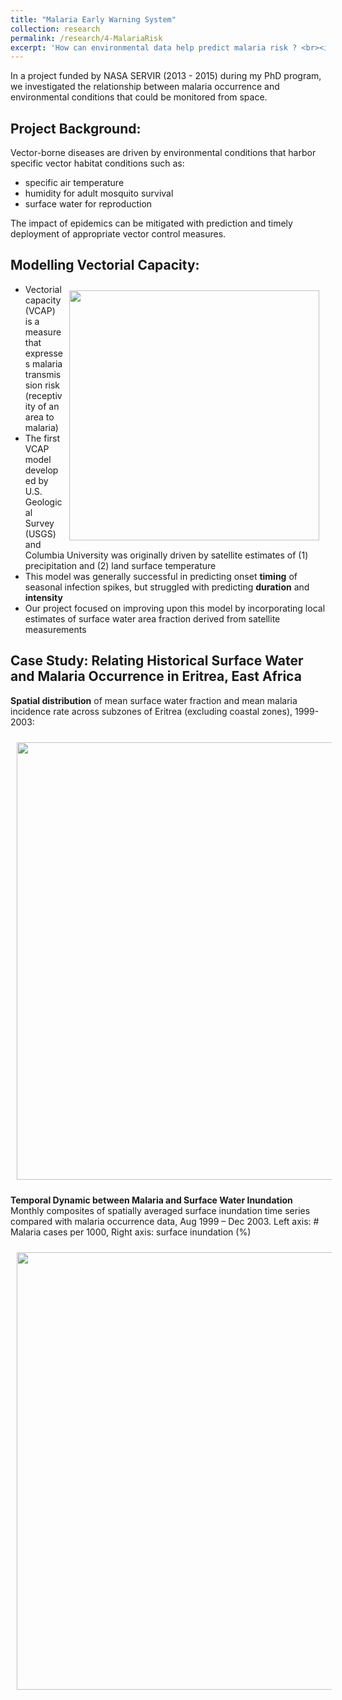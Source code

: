 ```yaml
---
title: "Malaria Early Warning System"
collection: research
permalink: /research/4-MalariaRisk
excerpt: 'How can environmental data help predict malaria risk ? <br><img src="http://katjensen.github.io/images/research/Malaria/mosquito.png" width=200>'
---
```

In a project funded by NASA SERVIR (2013 - 2015) during my PhD program, we investigated the relationship between malaria occurrence and environmental conditions that could be monitored from space.

## Project Background:

Vector-borne diseases are driven by environmental conditions that harbor specific vector habitat conditions such as:

* specific air temperature
* humidity for adult mosquito survival
* surface water for reproduction

The impact of epidemics can be mitigated with prediction and timely deployment of appropriate vector control measures.

## Modelling Vectorial Capacity:

<img style="float: right; padding: 10px 10px 10px 10px;" src="http://katjensen.github.io/images/research/Malaria/VCAP.png" width=400>

* Vectorial capacity (VCAP) is a measure that expresses malaria transmission risk (receptivity of an area to malaria)
* The first VCAP model developed by U.S. Geological Survey (USGS) and Columbia University was originally driven by satellite estimates of (1) precipitation and (2) land surface temperature
* This model was generally successful in predicting onset **timing** of seasonal infection spikes, but struggled with predicting **duration** and **intensity**
* Our project focused on improving upon this model by incorporating local estimates of surface water area fraction derived from satellite measurements

## Case Study: Relating Historical Surface Water and Malaria Occurrence in Eritrea, East Africa

**Spatial distribution** of mean surface water fraction and mean malaria incidence rate across subzones of Eritrea (excluding coastal zones), 1999-2003:

<img style="float: center; padding: 10px 10px 10px 10px;" src="http://katjensen.github.io/images/research/Malaria/Malaria_SurfaceWater.png" width=700>


**Temporal Dynamic between Malaria and Surface Water Inundation**
Monthly composites of spatially averaged surface inundation time series compared with malaria occurrence data, Aug 1999 – Dec 2003.  Left axis: # Malaria cases per 1000, Right axis: surface inundation (%)

<img style="float: center; padding: 10px 10px 10px 10px;" src="http://katjensen.github.io/images/research/Malaria/combined_regional_timeseries.png" width=700>
